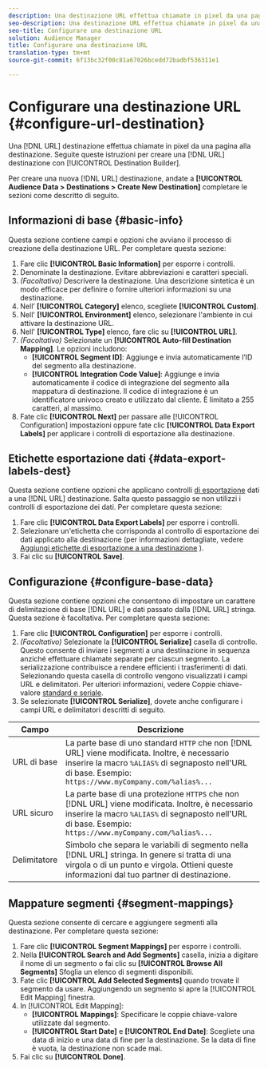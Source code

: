 ```yaml
---
description: Una destinazione URL effettua chiamate in pixel da una pagina alla destinazione. Seguite queste istruzioni per creare una destinazione URL con Generatore di destinazione.
seo-description: Una destinazione URL effettua chiamate in pixel da una pagina alla destinazione. Seguite queste istruzioni per creare una destinazione URL con Generatore di destinazione.
seo-title: Configurare una destinazione URL
solution: Audience Manager
title: Configurare una destinazione URL
translation-type: tm+mt
source-git-commit: 6f13bc32f00c81a67026bcedd72badbf536311e1

---
```




# Configurare una destinazione URL {#configure-url-destination}

Una [!DNL URL] destinazione effettua chiamate in pixel da una pagina alla destinazione. Seguite queste istruzioni per creare una [!DNL URL] destinazione con [!UICONTROL Destination Builder].

<!-- create-url-destination.xml -->

Per creare una nuova [!DNL URL] destinazione, andate a **[!UICONTROL Audience Data > Destinations > Create New Destination]** completare le sezioni come descritto di seguito.

## Informazioni di base {#basic-info}

Questa sezione contiene campi e opzioni che avviano il processo di creazione della destinazione URL. Per completare questa sezione:

1. Fare clic **[!UICONTROL Basic Information]** per esporre i controlli.
2. Denominate la destinazione. Evitare abbreviazioni e caratteri speciali.
3. *(Facoltativo)* Descrivere la destinazione. Una descrizione sintetica è un modo efficace per definire o fornire ulteriori informazioni su una destinazione.
4. Nell’ **[!UICONTROL Category]** elenco, scegliete **[!UICONTROL Custom]**.
5. Nell' **[!UICONTROL Environment]** elenco, selezionare l'ambiente in cui attivare la destinazione URL.
6. Nell' **[!UICONTROL Type]** elenco, fare clic su **[!UICONTROL URL]**.
7. *(Facoltativo)* Selezionate un **[!UICONTROL Auto-fill Destination Mapping]**. Le opzioni includono:
   * **[!UICONTROL Segment ID]**: Aggiunge e invia automaticamente l’ID del segmento alla destinazione.
   * **[!UICONTROL Integration Code Value]**: Aggiunge e invia automaticamente il codice di integrazione del segmento alla mappatura di destinazione. Il codice di integrazione è un identificatore univoco creato e utilizzato dal cliente. È limitato a 255 caratteri, al massimo.
8. Fate clic **[!UICONTROL Next]** per passare alle [!UICONTROL Configuration] impostazioni oppure fate clic **[!UICONTROL Data Export Labels]** per applicare i controlli di esportazione alla destinazione.

## Etichette esportazione dati {#data-export-labels-dest}

Questa sezione contiene opzioni che applicano controlli [di esportazione](../../features/data-export-controls.md) dati a una [!DNL URL] destinazione. Salta questo passaggio se non utilizzi i controlli di esportazione dei dati. Per completare questa sezione:

1. Fare clic **[!UICONTROL Data Export Labels]** per esporre i controlli.
2. Selezionare un'etichetta che corrisponda al controllo di esportazione dei dati applicato alla destinazione (per informazioni dettagliate, vedere [Aggiungi etichette di esportazione a una destinazione](/help/using/features/destinations/add-data-export-labels.md) ).
3. Fai clic su **[!UICONTROL Save]**.

## Configurazione {#configure-base-data}

Questa sezione contiene opzioni che consentono di impostare un carattere di delimitazione di base [!DNL URL] e dati passato dalla [!DNL URL] stringa. Questa sezione è facoltativa. Per completare questa sezione:

1. Fare clic **[!UICONTROL Configuration]** per esporre i controlli.
1. *(Facoltativo)* Selezionate la **[!UICONTROL Serialize]** casella di controllo.
Questo consente di inviare i segmenti a una destinazione in sequenza anziché effettuare chiamate separate per ciascun segmento. La serializzazione contribuisce a rendere efficienti i trasferimenti di dati. Selezionando questa casella di controllo vengono visualizzati i campi URL e delimitatori. Per ulteriori informazioni, vedere Coppie chiave-valore [standard e seriale](../../features/destinations/key-value-pairs.md).
1. Se selezionate **[!UICONTROL Serialize]**, dovete anche configurare i campi URL e delimitatori descritti di seguito.

| Campo | Descrizione |
|--- |--- |
| URL di base | La parte base di uno standard `HTTP` che non [!DNL URL] viene modificata. Inoltre, è necessario inserire la macro `%ALIAS%` di [](../../features/destinations/destination-macros.md#destination-macros-defined) segnaposto nell'URL di base. Esempio: `https://www.myCompany.com/%alias%...` |
| URL sicuro | La parte base di una protezione `HTTPS` che non [!DNL URL] viene modificata. Inoltre, è necessario inserire la macro `%ALIAS%` di [](../../features/destinations/destination-macros.md#destination-macros-defined) segnaposto nell'URL di base. Esempio: `https://www.myCompany.com/%alias%...` |
| Delimitatore | Simbolo che separa le variabili di segmento nella [!DNL URL] stringa. In genere si tratta di una virgola o di un punto e virgola. Ottieni queste informazioni dal tuo partner di destinazione. |

## Mappature segmenti {#segment-mappings}

Questa sezione consente di cercare e aggiungere segmenti alla destinazione. Per completare questa sezione:

1. Fare clic **[!UICONTROL Segment Mappings]** per esporre i controlli.
1. Nella **[!UICONTROL Search and Add Segments]** casella, inizia a digitare il nome di un segmento o fai clic su **[!UICONTROL Browse All Segments]** Sfoglia un elenco di segmenti disponibili.
1. Fate clic **[!UICONTROL Add Selected Segments]** quando trovate il segmento da usare. Aggiungendo un segmento si apre la [!UICONTROL Edit Mapping] finestra.
1. In [!UICONTROL Edit Mapping]:
   * **[!UICONTROL Mappings]**: Specificare le coppie chiave-valore utilizzate dal segmento.
   * **[!UICONTROL Start Date]** e **[!UICONTROL End Date]**: Scegliete una data di inizio e una data di fine per la destinazione. Se la data di fine è vuota, la destinazione non scade mai.
1. Fai clic su **[!UICONTROL Done]**.